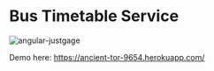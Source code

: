# Bus Timetable Service

![angular-justgage](https://raw.github.com/mattlaver/easyBus/master/img/screenshot.png)

Demo here: https://ancient-tor-9654.herokuapp.com/
